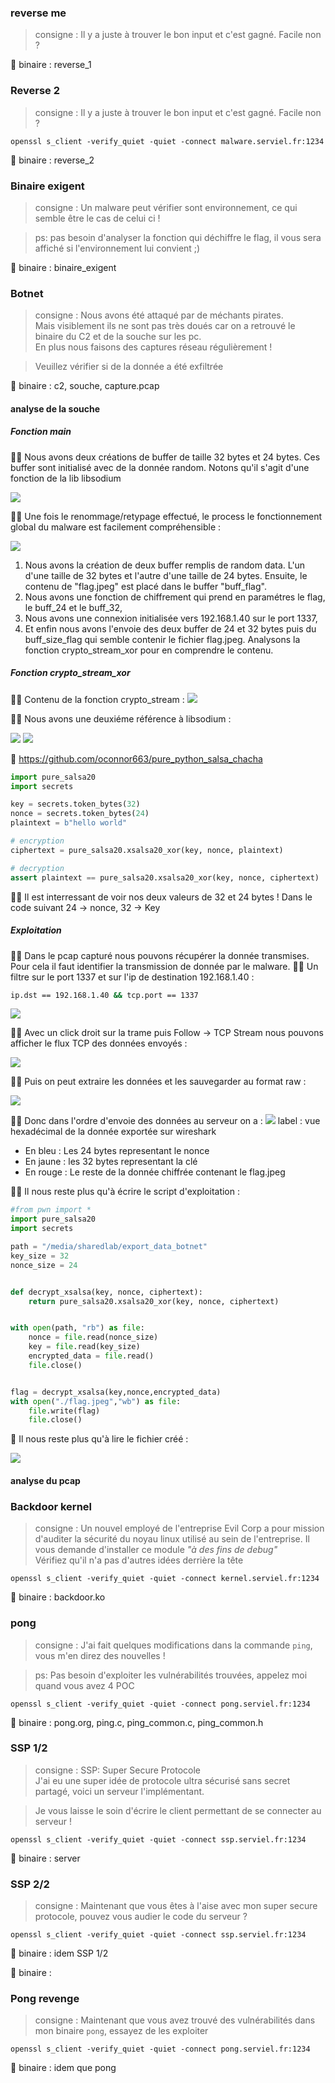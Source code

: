 ### reverse me

>consigne : Il y a juste à trouver le bon input et c'est gagné. Facile non ?

💽 binaire : reverse_1

### Reverse 2

>consigne : Il y a juste à trouver le bon input et c'est gagné. Facile non ?

`openssl s_client -verify_quiet -quiet -connect malware.serviel.fr:1234`

💽 binaire : reverse_2
### Binaire exigent
>consigne : Un malware peut vérifier sont environnement, ce qui semble être le cas de celui ci !

>ps: pas besoin d'analyser la fonction qui déchiffre le flag, il vous sera affiché si l'environnement lui convient ;)

💽 binaire : binaire_exigent

### Botnet

>consigne : Nous avons été attaqué par de méchants pirates.  
Mais visiblement ils ne sont pas très doués car on a retrouvé le binaire du C2 et de la souche sur les pc.  
En plus nous faisons des captures réseau régulièrement !

>Veuillez vérifier si de la donnée a été exfiltrée

💽 binaire : c2, souche, capture.pcap

#### analyse de la souche

##### Fonction main 

🕵️‍♂️ Nous avons deux créations de buffer de taille 32 bytes et 24 bytes. Ces buffer sont initialisé avec de la donnée random. Notons qu'il s'agit d'une fonction de la lib libsodium

![](attachment/f22daea1ac756185e32085ff9ea1e9ae.png)

🕵️‍♂️ Une fois le renommage/retypage effectué, le process le fonctionnement global du malware est facilement compréhensible :

![](attachment/03d4900e8357dc4bbefc9733cb7706c3.png)

1) Nous avons la création de deux buffer remplis de random data. L'un d'une taille de 32 bytes et l'autre d'une taille de 24 bytes. Ensuite, le contenu de "flag.jpeg" est placé dans le buffer "buff_flag".
2) Nous avons une fonction de chiffrement qui prend en paramétres le flag, le buff_24 et le buff_32,
3) Nous avons une connexion initialisée vers 192.168.1.40 sur le port 1337,
4) Et enfin nous avons l'envoie des deux buffer de 24 et 32 bytes puis du buff_size_flag qui semble contenir le fichier flag.jpeg. Analysons la fonction crypto_stream_xor pour en comprendre le contenu.

##### Fonction crypto_stream_xor


🕵️‍♂️ Contenu de la fonction crypto_stream : 
![](attachment/aa0a1166c7674884191f6916bc6c1f76.png)


🕵️‍♂️ Nous avons une deuxiéme référence à libsodium :

![](attachment/65c52a94c53910054ff30668f295f275.png)
![](attachment/13f312809306386c35fea82a16287857.png)

🔗 https://github.com/oconnor663/pure_python_salsa_chacha

```python
import pure_salsa20
import secrets

key = secrets.token_bytes(32)
nonce = secrets.token_bytes(24)
plaintext = b"hello world"

# encryption
ciphertext = pure_salsa20.xsalsa20_xor(key, nonce, plaintext)

# decryption
assert plaintext == pure_salsa20.xsalsa20_xor(key, nonce, ciphertext)
```

🕵️‍♂️ Il est interressant de voir nos deux valeurs de 32 et 24 bytes ! Dans le code suivant 24 -> nonce, 32 -> Key

##### Exploitation

🕵️‍♂️ Dans le pcap capturé nous pouvons récupérer la donnée transmises. Pour cela il faut identifier la transmission de donnée par le malware.
🕵️‍♂️ Un filtre sur le port 1337 et sur l'ip de destination 192.168.1.40 :

```bash
ip.dst == 192.168.1.40 && tcp.port == 1337
```

![](attachment/48f50885796c10f269407a8b0799018c.png)

🕵️‍♂️ Avec un click droit sur la trame puis Follow -> TCP Stream nous pouvons afficher le flux TCP des données envoyés :

![](attachment/537e2fc0bf4c88ee4753866d15aae4d3.png)

🕵️‍♂️ Puis on peut extraire les données et les sauvegarder au format raw : 

![](attachment/8a8aca559640ace552853e6b6625aa28.png)

🕵️‍♂️ Donc dans l'ordre d'envoie des données au serveur on a : 
![](attachment/dc15465909d331f387152b462c6bd3ab.png)
label : vue hexadécimal de la donnée exportée sur wireshark

- En bleu : Les 24 bytes representant le nonce
- En jaune : les 32 bytes representant la clé
- En rouge : Le reste de la donnée chiffrée contenant le flag.jpeg

🕵️‍♂️ Il nous reste plus qu'à écrire le script d'exploitation : 

```python
#from pwn import *
import pure_salsa20
import secrets

path = "/media/sharedlab/export_data_botnet"
key_size = 32
nonce_size = 24


def decrypt_xsalsa(key, nonce, ciphertext):
    return pure_salsa20.xsalsa20_xor(key, nonce, ciphertext)


with open(path, "rb") as file:
    nonce = file.read(nonce_size)
    key = file.read(key_size)
    encrypted_data = file.read()
    file.close()


flag = decrypt_xsalsa(key,nonce,encrypted_data)
with open("./flag.jpeg","wb") as file:
    file.write(flag)
    file.close()
```

🎇 Il nous reste plus qu'à lire le fichier créé :

![](attachment/be8c54b91d7e07b044acef950759f46c.png)
#### analyse du pcap
### Backdoor kernel

>consigne : Un nouvel employé de l'entreprise Evil Corp a pour mission d'auditer la sécurité du noyau linux utilisé au sein de l'entreprise. Il vous demande d'installer ce module _"à des fins de debug"_  
Vérifiez qu'il n'a pas d'autres idées derrière la tête

`openssl s_client -verify_quiet -quiet -connect kernel.serviel.fr:1234`

💽 binaire : backdoor.ko
### pong

>consigne : J'ai fait quelques modifications dans la commande `ping`, vous m'en direz des nouvelles !

>ps: Pas besoin d'exploiter les vulnérabilités trouvées, appelez moi quand vous avez 4 POC

`openssl s_client -verify_quiet -quiet -connect pong.serviel.fr:1234`

💽 binaire : pong.org, ping.c, ping_common.c, ping_common.h
### SSP 1/2
>consigne : SSP: Super Secure Protocole  
J'ai eu une super idée de protocole ultra sécurisé sans secret partagé, voici un serveur l'implémentant.

>Je vous laisse le soin d'écrire le client permettant de se connecter au serveur !

`openssl s_client -verify_quiet -quiet -connect ssp.serviel.fr:1234`

💽 binaire : server
### SSP 2/2
>consigne : Maintenant que vous êtes à l'aise avec mon super secure protocole, pouvez vous audier le code du serveur ?

`openssl s_client -verify_quiet -quiet -connect ssp.serviel.fr:1234`

💽 binaire : idem SSP 1/2

💽 binaire :
### Pong revenge
>consigne : Maintenant que vous avez trouvé des vulnérabilités dans mon binaire `pong`, essayez de les exploiter

`openssl s_client -verify_quiet -quiet -connect pong.serviel.fr:1234`

💽 binaire : idem que pong